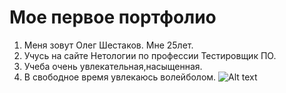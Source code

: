 # Мое первое портфолио

1. Меня зовут Олег Шестаков. Мне 25лет.
2. Учусь на сайте Нетологии по профессии Тестировщик ПО.
3. Учеба очень увлекательная,насыщенная.
4. В свободное время увлекаюсь волейболом.
   ![Alt text](image-1.png)